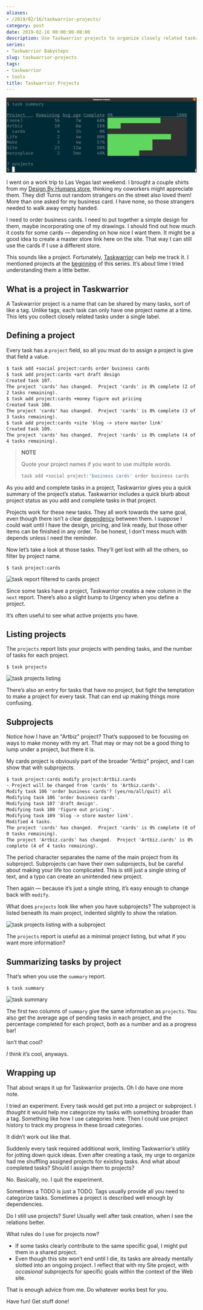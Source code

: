 ```yaml
---
aliases:
- /2019/02/16/taskwarrior-projects/
category: post
date: 2019-02-16 00:00:00-08:00
description: Use Taskwarrior projects to organize closely related tasks!
series:
- Taskwarrior Babysteps
slug: taskwarrior-projects
tags:
- taskwarrior
- tools
title: Taskwarrior Projects
---
```


![attachments/img/2019/cover-2019-02-16.png](../../../attachments/img/2019/cover-2019-02-16.png)

I went on a work trip to Las Vegas last weekend. I brought a couple shirts from my [Design By Humans store](https://www.designbyhumans.com/shop/randomgeek/), thinking my coworkers might appreciate them. They did! Turns out random strangers on the street also loved them! More than one asked for my business card. I have none, so those strangers needed to walk away empty handed.

I need to order business cards. I need to put together a simple design for them, maybe incorporating one of my drawings. I should find out how much it costs for some cards — depending on how nice I want them. It might be a good idea to create a master store link here on the site. That way I can still use the cards if I use a different store.

This sounds like a project. Fortunately, [Taskwarrior](../../../card/Taskwarrior.md) can help me track it. I mentioned projects at the [beginning](../../2017/12/taskwarrior-babysteps.md) of this series. It’s about time I tried understanding them a little better.

## What is a project in Taskwarrior

A Taskwarrior project is a name that can be shared by many tasks, sort of like a tag. Unlike tags, each task can only have one project name at a time. This lets you collect closely related tasks under a single label.

## Defining a project

Every task has a `project` field, so all you must do to assign a project is give that field a value.

````
$ task add +social project:cards order business cards
$ task add project:cards +art draft design
Created task 107.
The project 'cards' has changed.  Project 'cards' is 0% complete (2 of 2 tasks remaining).
$ task add project:cards +money figure out pricing
Created task 108.
The project 'cards' has changed.  Project 'cards' is 0% complete (3 of 3 tasks remaining).
$ task add project:cards +site 'blog -> store master link'
Created task 109.
The project 'cards' has changed.  Project 'cards' is 0% complete (4 of 4 tasks remaining).
````

 > 
 > **NOTE**
>
 > Quote your project names if you want to use multiple words.
 > 
 > ````sh
 > task add +social project:'business cards' order business cards
 > ````

As you add and complete tasks in a project, Taskwarrior gives you a quick  summary of the project’s status. Taskwarrior includes a quick blurb about project status as you add and complete tasks in that project.

Projects work for these new tasks. They all work towards the same goal, even though there isn’t a clear [dependency](../../2018/02/setting-task-dependencies-in-taskwarrior.md) between them. I suppose I could wait until I have the design, pricing, and link ready, but those other items can be finished in any order. To be honest, I don’t mess much with depends unless I need the reminder.

Now let’s take a look at those tasks. They’ll get lost with all the others, so filter by project name.

````
$ task project:cards
````

![task report filtered to cards project](attachments/img/2019/task-project-cards.png)

Since some tasks have a project, Taskwarrior creates a new column in the `next` report. There’s also a slight bump to Urgency when you define a project.

It’s often useful to see what active projects you have.

## Listing projects

The `projects` report lists your projects with pending tasks, and the number of tasks for each project.

````
$ task projects
````

![task projects listing](attachments/img/2019/task-projects.png)

There’s also an entry for tasks that have no project, but fight the temptation to make a project for every task. That can end up making things more confusing.

## Subprojects

Notice how I have an "Artbiz" project? That’s supposed to be focusing on ways to make money with my art. That may or may not be a good thing to lump under a project, but there it is.

My cards project is obviously part of the broader "Artbiz" project, and I can show that with subprojects.

````
$ task project:cards modify project:Artbiz.cards
- Project will be changed from 'cards' to 'Artbiz.cards'.
Modify task 106 'order business cards'? (yes/no/all/quit) all
Modifying task 106 'order business cards'.
Modifying task 107 'draft design'.
Modifying task 108 'figure out pricing'.
Modifying task 109 'blog -> store master link'.
Modified 4 tasks.
The project 'cards' has changed.  Project 'cards' is 0% complete (0 of 0 tasks remaining).
The project 'Artbiz.cards' has changed.  Project 'Artbiz.cards' is 0% complete (4 of 4 tasks remaining).
````

The period character separates the name of the main project from its subproject. Subprojects can have their own subprojects, but be careful about making your life too complicated. This is still just a single string of text, and a typo can create an unintended new project.

Then again — because it’s just a single string, it’s easy enough to change back with `modify`.

What does `projects` look like when you have subprojects? The subproject is listed beneath its main project, indented slightly to show the relation.

![task projects listing with a subproject](attachments/img/2019/task-projects-with-subproject.png)

The `projects` report is useful as a minimal project listing, but what if you want more information?

## Summarizing tasks by project

That’s when you use the `summary` report.

````
$ task summary
````

![task summary](attachments/img/2019/task-summary.png)

The first two columns of `summary` give the same information as `projects`. You also get the average age of pending tasks in each project, and the percentage completed for each project, both as a number and as a progress bar!

Isn’t that cool?

*I* think it’s cool, anyways.

## Wrapping up

That about wraps it up for Taskwarrior projects. Oh I do have one more note.

I tried an experiment. Every task would get put into a project or subproject. I *thought* it would help me categorize my tasks with something broader than a tag. Something like how I use categories here. Then I could use project history to track my progress in these broad categories.

It didn’t work out like that.

Suddenly every task required additional work, limiting Taskwarrior’s utility for jotting down quick ideas. Even after creating a task, my urge to organize had me shuffling assigned projects for existing tasks. And what about completed tasks? Should I assign them to projects?

No. Basically, no. I quit the experiment.

Sometimes a TODO is just a TODO. Tags usually provide all you need to categorize tasks. Sometimes a project is described well enough by dependencies.

Do I still use projects? Sure! Usually well after task creation, when I see the relations better.

What rules do I use for projects now?

* If some tasks clearly contribute to the same specific goal, I might put them in a shared project.
* Even though this site won’t end until I die, its tasks are already mentally slotted into an ongoing project. I reflect that with my Site project, with *occasional* subprojects for specific goals within the context of the Web site.

That is enough advice from me. Do whatever works best for you.

Have fun! Get stuff done!